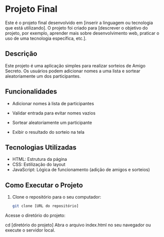 # Projeto Final

Este é o projeto final desenvolvido em [inserir a linguagem ou tecnologia que está utilizando]. O projeto foi criado para [descrever o objetivo do projeto, por exemplo, aprender mais sobre desenvolvimento web, praticar o uso de uma tecnologia específica, etc.].

## Descrição

Este projeto é uma aplicação simples para realizar sorteios de Amigo Secreto. Os usuários podem adicionar nomes a uma lista e sortear aleatoriamente um dos participantes.

## Funcionalidades

- Adicionar nomes à lista de participantes

- Validar entrada para evitar nomes vazios

- Sortear aleatoriamente um participante

- Exibir o resultado do sorteio na tela
  
## Tecnologias Utilizadas

- HTML: Estrutura da página
- CSS: Estilização do layout
- JavaScript: Lógica de funcionamento (adição de amigos e sorteios)

## Como Executar o Projeto

1. Clone o repositório para o seu computador:
   ```bash
   git clone [URL do repositório]
Acesse o diretório do projeto:

cd [diretório do projeto]
Abra o arquivo index.html no seu navegador ou execute o servidor local.

